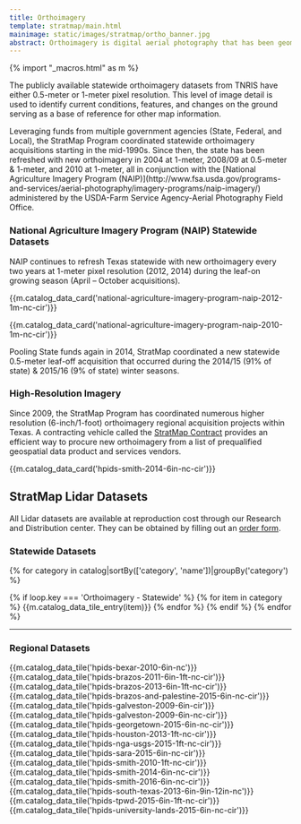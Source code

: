 ```yaml
---
title: Orthoimagery
template: stratmap/main.html
mainimage: static/images/stratmap/ortho_banner.jpg
abstract: Orthoimagery is digital aerial photography that has been geometrically corrected (orthorectified) to remove distortion caused by camera optics, aircraft tilt, and differences in ground elevation. 
---
```

{% import "_macros.html" as m %}

<div class="container">
<p>The publicly available statewide orthoimagery datasets from TNRIS have either 0.5-meter or 1-meter pixel resolution. This level of image detail is used to identify current conditions, features, and changes on the ground serving as a base of reference for other map information. </p>

<p>Leveraging funds from multiple government agencies (State, Federal, and Local), the StratMap Program coordinated statewide orthoimagery acquisitions starting in the mid-1990s. Since then, the state has been refreshed with new orthoimagery in 2004 at 1-meter, 2008/09 at 0.5-meter & 1-meter, and 2010 at 1-meter, all in conjunction with the [National Agriculture Imagery Program (NAIP)](http://www.fsa.usda.gov/programs-and-services/aerial-photography/imagery-programs/naip-imagery/) administered by the USDA-Farm Service Agency-Aerial Photography Field Office.</p>


<h3>National Agriculture Imagery Program (NAIP) Statewide Datasets</h3>
<p>NAIP continues to refresh Texas statewide with new orthoimagery every two years at 1-meter pixel resolution (2012, 2014) during the leaf-on growing season (April – October acquisitions). </p>

{{m.catalog_data_card('national-agriculture-imagery-program-naip-2012-1m-nc-cir')}}

{{m.catalog_data_card('national-agriculture-imagery-program-naip-2010-1m-nc-cir')}}

<p>Pooling State funds again in 2014, StratMap coordinated a new statewide 0.5-meter leaf-off acquisition that occurred during the 2014/15 (91% of state) & 2015/16 (9% of state) winter seasons.</p>

<h3>High-Resolution Imagery </h3>

Since 2009, the StratMap Program has coordinated numerous higher resolution (6-inch/1-foot) orthoimagery regional acquisition projects within Texas. A contracting vehicle called the [StratMap Contract](stratmap/stratmap-contracts) provides an efficient way to procure new orthoimagery from a list of prequalified geospatial data product and services vendors.

{{m.catalog_data_card('hpids-smith-2014-6in-nc-cir')}}

<h2>StratMap Lidar Datasets</h2>

<p class="lead">All Lidar datasets are available at reproduction cost through our Research and Distribution center. They can be obtained by filling out an <a href="https://tnris.org/order-data/">order form</a>.</p>

<h3>Statewide Datasets</h3>

{% for category in catalog|sortBy(['category', 'name'])|groupBy('category') %}
  
  {% if loop.key === 'Orthoimagery - Statewide' %}
      {% for item in category %}
        {{m.catalog_data_tile_entry(item)}}
      {% endfor %}
    {% endif %}
{% endfor %}

<hr class="clearfix">

<h3>Regional Datasets</h3>

{{m.catalog_data_tile('hpids-bexar-2010-6in-nc')}}
{{m.catalog_data_tile('hpids-brazos-2011-6in-1ft-nc-cir')}}
{{m.catalog_data_tile('hpids-brazos-2013-6in-1ft-nc-cir')}}
{{m.catalog_data_tile('hpids-brazos-and-palestine-2015-6in-nc-cir')}}
{{m.catalog_data_tile('hpids-galveston-2009-6in-cir')}}
{{m.catalog_data_tile('hpids-galveston-2009-6in-nc-cir')}}
{{m.catalog_data_tile('hpids-georgetown-2015-6in-nc-cir')}}
{{m.catalog_data_tile('hpids-houston-2013-1ft-nc-cir')}}
{{m.catalog_data_tile('hpids-nga-usgs-2015-1ft-nc-cir')}}
{{m.catalog_data_tile('hpids-sara-2015-6in-nc-cir')}}
{{m.catalog_data_tile('hpids-smith-2010-1ft-nc-cir')}}
{{m.catalog_data_tile('hpids-smith-2014-6in-nc-cir')}}
{{m.catalog_data_tile('hpids-smith-2016-6in-nc-cir')}}
{{m.catalog_data_tile('hpids-south-texas-2013-6in-9in-12in-nc')}}
{{m.catalog_data_tile('hpids-tpwd-2015-6in-1ft-nc-cir')}}
{{m.catalog_data_tile('hpids-university-lands-2015-6in-nc-cir')}}

</div>
